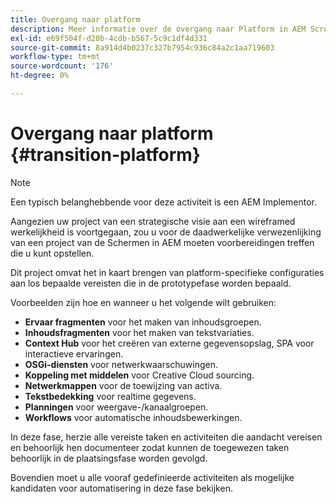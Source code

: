 ```yaml
---
title: Overgang naar platform
description: Meer informatie over de overgang naar Platform in AEM Screens.
exl-id: e69f504f-d20b-4cdb-b567-5c9c1df4d331
source-git-commit: 8a914d4b0237c327b7954c936c84a2c1aa719603
workflow-type: tm+mt
source-wordcount: '176'
ht-degree: 0%

---
```


# Overgang naar platform {#transition-platform}

>[!NOTE]
>
>Een typisch belanghebbende voor deze activiteit is een AEM Implementor.

Aangezien uw project van een strategische visie aan een wireframed werkelijkheid is voortgegaan, zou u voor de daadwerkelijke verwezenlijking van een project van de Schermen in AEM moeten voorbereidingen treffen die u kunt opstellen.

Dit project omvat het in kaart brengen van platform-specifieke configuraties aan los bepaalde vereisten die in de prototypefase worden bepaald.

Voorbeelden zijn hoe en wanneer u het volgende wilt gebruiken:

* **Ervaar fragmenten** voor het maken van inhoudsgroepen.
* **Inhoudsfragmenten** voor het maken van tekstvariaties.
* **Context Hub** voor het creëren van externe gegevensopslag, SPA voor interactieve ervaringen.
* **OSGi-diensten** voor netwerkwaarschuwingen.
* **Koppeling met middelen** voor Creative Cloud sourcing.
* **Netwerkmappen** voor de toewijzing van activa.
* **Tekstbedekking** voor realtime gegevens.
* **Planningen** voor weergave-/kanaalgroepen.
* **Workflows** voor automatische inhoudsbewerkingen.

In deze fase, herzie alle vereiste taken en activiteiten die aandacht vereisen en behoorlijk hen documenteer zodat kunnen de toegewezen taken behoorlijk in de plaatsingsfase worden gevolgd.

Bovendien moet u alle vooraf gedefinieerde activiteiten als mogelijke kandidaten voor automatisering in deze fase bekijken.
